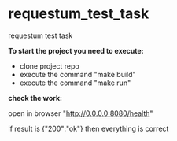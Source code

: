 # requestum_test_task
requestum test task


**To start the project you need to execute:**

* clone project repo
* execute the command "make build"
* execute the command "make run"

**check the work:**

open in browser "http://0.0.0.0:8080/health"

if result is {"200":"ok"} then everything is correct
